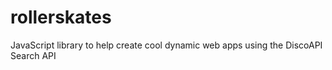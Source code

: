 rollerskates
========

JavaScript library to help create cool dynamic web apps using the DiscoAPI Search API
